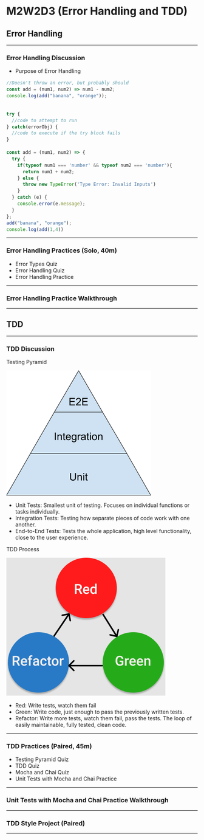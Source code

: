 # M2W2D3 (Error Handling and TDD)

## Error Handling

---

### Error Handling Discussion

- Purpose of Error Handling

```js
//Doesn't throw an error, but probably should
const add = (num1, num2) => num1 - num2;
console.log(add("banana", "orange"));
```

```js

try {
  //code to attempt to run
} catch(errorObj) {
  //code to execute if the try block fails
}

const add = (num1, num2) => {
  try {
    if(typeof num1 === 'number' && typeof num2 === 'number'){
      return num1 + num2;
    } else {
      throw new TypeError('Type Error: Invalid Inputs')
    }
  } catch (e) {
    console.error(e.message);
  }
};
add("banana", "orange");
console.log(add(1,4))
```

---

### Error Handling Practices (Solo, 40m)

- Error Types Quiz
- Error Handling Quiz
- Error Handling Practice

---

### Error Handling Practice Walkthrough

---

## TDD

---

### TDD Discussion

Testing Pyramid

![testing_pyramid](./testing_pyramid.png)

- Unit Tests: Smallest unit of testing. Focuses on individual functions or tasks
  individually.
- Integration Tests: Testing how separate pieces of code work with one another.
- End-to-End Tests: Tests the whole application, high level functionality, close
  to the user experience.

TDD Process

![tdd](./tdd.png)

- Red: Write tests, watch them fail
- Green: Write code, just enough to pass the previously written tests.
- Refactor: Write more tests, watch them fail, pass the tests. The loop of
  easily maintainable, fully tested, clean code.

---

### TDD Practices (Paired, 45m)

- Testing Pyramid Quiz
- TDD Quiz
- Mocha and Chai Quiz
- Unit Tests with Mocha and Chai Practice

---

### Unit Tests with Mocha and Chai Practice Walkthrough

---

### TDD Style Project (Paired)

---
